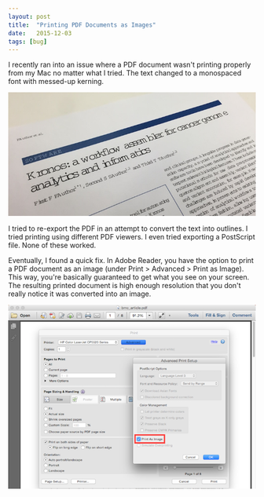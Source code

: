 ```yaml
---
layout: post
title:  "Printing PDF Documents as Images"
date:   2015-12-03
tags: [bug]
---
```


I recently ran into an issue where a PDF document wasn't printing properly from my Mac no matter what I tried. The text changed to a monospaced font with messed-up kerning. 

![Ugly PDF](/assets/ugly-pdf.jpg)

<!--more-->

I tried to re-export the PDF in an attempt to convert the text into outlines. I tried printing using different PDF viewers. I even tried exporting a PostScript file. None of these worked. 

Eventually, I found a quick fix. In Adobe Reader, you have the option to print a PDF document as an image (under Print > Advanced > Print as Image). This way, you're basically guaranteed to get what you see on your screen. The resulting printed document is high enough resolution that you don't really notice it was converted into an image. 

![Print as Image](/assets/print-as-image.png)
